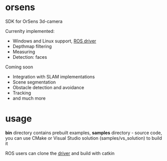 # orsens
SDK for OrSens 3d-camera

Currenlty implemented:
- Windows and Linux support, [ROS driver](https://github.com/Oriense/orsens_ros)
- Depthmap filtering
- Measuring 
- Detection: faces

Coming soon
- Integration with SLAM implementations
- Scene segmentation
- Obstacle detection and avoidance
- Tracking
- and much more

# usage
**bin** directory contains prebuilt examples, **samples** directory - source code, you can use CMake or Visual Studio solution (samples/vs_solution) to build it

ROS users can clone the [driver](https://github.com/Oriense/orsens_ros) and build with catkin
